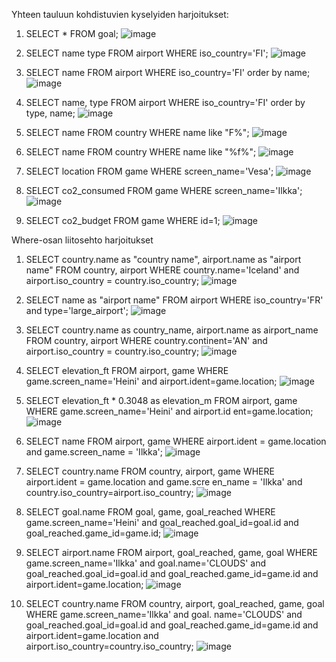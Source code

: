 Yhteen tauluun kohdistuvien kyselyiden harjoitukset:

1. SELECT * FROM goal;
   ![image](https://github.com/user-attachments/assets/5ce8de59-ca39-4d03-b64d-2b52f3ce0f35)

2. SELECT name type FROM airport WHERE iso_country='FI';
   ![image](https://github.com/user-attachments/assets/8a5cf23f-0f0b-4dab-b936-d5b60b76321c)

3. SELECT name FROM airport WHERE iso_country='FI' order by name;
   ![image](https://github.com/user-attachments/assets/41e36392-04ca-4694-9e92-236aa5da899b)

4. SELECT name, type FROM airport WHERE iso_country='FI' order by type, name;
   ![image](https://github.com/user-attachments/assets/8a48fc83-64a3-4652-879d-c66b3ec7a8fa)

5. SELECT name FROM country WHERE name like "F%";
   ![image](https://github.com/user-attachments/assets/b9106f28-c428-44a4-b5c4-a5d7af7e53ca)

6. SELECT name FROM country WHERE name like "%f%";
   ![image](https://github.com/user-attachments/assets/2e75e741-9dde-49c9-a9de-4f8404389a06)

7. SELECT location FROM game WHERE screen_name='Vesa';
   ![image](https://github.com/user-attachments/assets/71a24ff7-2148-4ad2-abe7-f32a321c663d)

8. SELECT co2_consumed FROM game WHERE screen_name='Ilkka';
   ![image](https://github.com/user-attachments/assets/014f9b5c-4dd0-4db7-b68e-6f83a338b635)

9. SELECT co2_budget FROM game WHERE id=1;
    ![image](https://github.com/user-attachments/assets/1a401beb-3a2d-428f-bc98-0ed4e7653c83)


Where-osan liitosehto harjoitukset

1. SELECT country.name as "country name", airport.name as "airport name" FROM country, airport WHERE country.name='Iceland' and airport.iso_country = country.iso_country;
   ![image](https://github.com/user-attachments/assets/c3194f4a-ac1a-4558-8515-8585d8e48cee)

2. SELECT name as "airport name" FROM airport WHERE iso_country='FR' and type='large_airport';
   ![image](https://github.com/user-attachments/assets/3007b9f6-9ab8-4d94-b1c2-84b489fb338b)

3. SELECT country.name as country_name, airport.name as airport_name FROM country, airport WHERE country.continent='AN' and airport.iso_country = country.iso_country;
   ![image](https://github.com/user-attachments/assets/2f5caa33-bf6b-41d5-b8f7-f41747446f4e)

4. SELECT elevation_ft FROM airport, game WHERE game.screen_name='Heini' and airport.ident=game.location;
   ![image](https://github.com/user-attachments/assets/f3cb6c3f-0c4d-4b62-b329-620631a6149e)

5. SELECT elevation_ft * 0.3048 as elevation_m FROM airport, game WHERE game.screen_name='Heini' and airport.id
ent=game.location;
   ![image](https://github.com/user-attachments/assets/5475c6a9-e74c-44dd-9556-5fd4cdc495c2)

6. SELECT name FROM airport, game WHERE airport.ident = game.location and game.screen_name = 'Ilkka';
   ![image](https://github.com/user-attachments/assets/395a5ea4-60a6-4f72-b394-38e1c1b71376)

7. SELECT country.name FROM country, airport, game WHERE airport.ident = game.location and game.scre
en_name = 'Ilkka' and country.iso_country=airport.iso_country;
   ![image](https://github.com/user-attachments/assets/14602b54-b8ac-4570-890c-3b7d7bde8088)

8. SELECT goal.name FROM goal, game, goal_reached WHERE game.screen_name='Heini' and goal_reached.goal_id=goal.id and goal_reached.game_id=game.id;
   ![image](https://github.com/user-attachments/assets/381a0512-d956-4fbe-ac23-db3fe1be8c71)

9. SELECT airport.name FROM airport, goal_reached, game, goal WHERE game.screen_name='Ilkka' and goal.name='CLOUDS' and goal_reached.goal_id=goal.id and goal_reached.game_id=game.id and airport.ident=game.location;
    ![image](https://github.com/user-attachments/assets/24d23639-7019-4245-a351-091ed845580c)

10. SELECT country.name FROM country, airport, goal_reached, game, goal WHERE game.screen_name='Ilkka' and goal.
name='CLOUDS' and goal_reached.goal_id=goal.id and goal_reached.game_id=game.id and airport.ident=game.location and airport.iso_country=country.iso_country;
   ![image](https://github.com/user-attachments/assets/df285de6-70ac-4164-b613-2fe4e2fda400)
